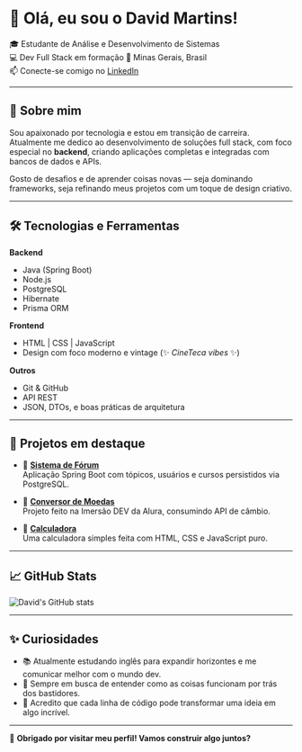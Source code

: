 # 👋 Olá, eu sou o David Martins!

🎓 Estudante de Análise e Desenvolvimento de Sistemas  
💻 Dev Full Stack em formação
📍 Minas Gerais, Brasil  
📫 Conecte-se comigo no [LinkedIn](https://www.linkedin.com/in/david-martins-726b311b5/)

---

## 🚀 Sobre mim

Sou apaixonado por tecnologia e estou em transição de carreira. Atualmente me dedico ao desenvolvimento de soluções full stack, com foco especial no **backend**, criando aplicações completas e integradas com bancos de dados e APIs.

Gosto de desafios e de aprender coisas novas — seja dominando frameworks, seja refinando meus projetos com um toque de design criativo.

---

## 🛠️ Tecnologias e Ferramentas

**Backend**  
- Java (Spring Boot)  
- Node.js  
- PostgreSQL  
- Hibernate  
- Prisma ORM  

**Frontend**  
- HTML | CSS | JavaScript  
- Design com foco moderno e vintage (✨ *CineTeca vibes* ✨)

**Outros**  
- Git & GitHub  
- API REST  
- JSON, DTOs, e boas práticas de arquitetura  

---

## 💼 Projetos em destaque

- 💬 **[Sistema de Fórum](https://github.com/davidbrennerm)**  
  Aplicação Spring Boot com tópicos, usuários e cursos persistidos via PostgreSQL.

- 💱 **[Conversor de Moedas](https://github.com/davidbrennerm/conversor_ImersaoDev)**  
  Projeto feito na Imersão DEV da Alura, consumindo API de câmbio.

- 🧮 **[Calculadora](https://github.com/davidbrennerm/Calculator)**  
  Uma calculadora simples feita com HTML, CSS e JavaScript puro.

---

## 📈 GitHub Stats

![David's GitHub stats](https://github-readme-stats.vercel.app/api?username=davidbrennerm&show_icons=true&theme=radical)

---

## ✨ Curiosidades

- 📚 Atualmente estudando inglês para expandir horizontes e me comunicar melhor com o mundo dev.
- 🧠 Sempre em busca de entender como as coisas funcionam por trás dos bastidores.
- 🧩 Acredito que cada linha de código pode transformar uma ideia em algo incrível.

---

🔗 **Obrigado por visitar meu perfil! Vamos construir algo juntos?**
